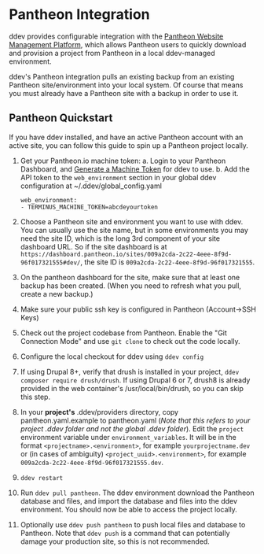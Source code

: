 # Pantheon Integration

ddev provides configurable integration with the [Pantheon Website Management Platform](https://pantheon.io/), which allows Pantheon users to quickly download and provision a project from Pantheon in a local ddev-managed environment.

ddev's Pantheon integration pulls an existing backup from an existing Pantheon site/environment into your local system. Of course that means you must already have a Pantheon site with a backup in order to use it.

## Pantheon Quickstart

If you have ddev installed, and have an active Pantheon account with an active site, you can follow this guide to spin up a Pantheon project locally.

1. Get your Pantheon.io machine token:
   a. Login to your Pantheon Dashboard, and [Generate a Machine Token](https://pantheon.io/docs/machine-tokens/) for ddev to use.
   b. Add the API token to the `web_environment` section in your global ddev configuration at ~/.ddev/global_config.yaml

   ```
   web_environment:
   - TERMINUS_MACHINE_TOKEN=abcdeyourtoken
   ```

2. Choose a Pantheon site and environment you want to use with ddev. You can usually use the site name, but in some environments you may need the site ID, which is the long 3rd component of your site dashboard URL. So if the site dashboard is at `https://dashboard.pantheon.io/sites/009a2cda-2c22-4eee-8f9d-96f017321555#dev/`, the site ID is `009a2cda-2c22-4eee-8f9d-96f017321555`.

3. On the pantheon dashboard for the site, make sure that at least one backup has been created. (When you need to refresh what you pull, create a new backup.)

4. Make sure your public ssh key is configured in Pantheon (Account->SSH Keys)

5. Check out the project codebase from Pantheon. Enable the "Git Connection Mode" and use `git clone` to check out the code locally.

6. Configure the local checkout for ddev using `ddev config`

7. If using Drupal 8+, verify that drush is installed in your project, `ddev composer require drush/drush`. If using Drupal 6 or 7, drush8 is already provided in the web container's /usr/local/bin/drush, so you can skip this step.

8. In your **project's** .ddev/providers directory, copy pantheon.yaml.example to pantheon.yaml (_Note that this refers to your project .ddev folder and not the global .ddev folder_).  Edit the `project` environment variable under `environment_variables`. It will be in the format `<projectname>.<environment>`, for example `yourprojectname.dev` or (in cases of ambiguity) `<project_uuid>.<environment>`, for example `009a2cda-2c22-4eee-8f9d-96f017321555.dev`.  

9. `ddev restart`

10. Run `ddev pull pantheon`. The ddev environment  download the Pantheon database and files, and import the database and files into the ddev environment. You should now be able to access the project locally.

11. Optionally use `ddev push pantheon` to push local files and database to Pantheon. Note that `ddev push` is a command that can potentially damage your production site, so this is not recommended.
